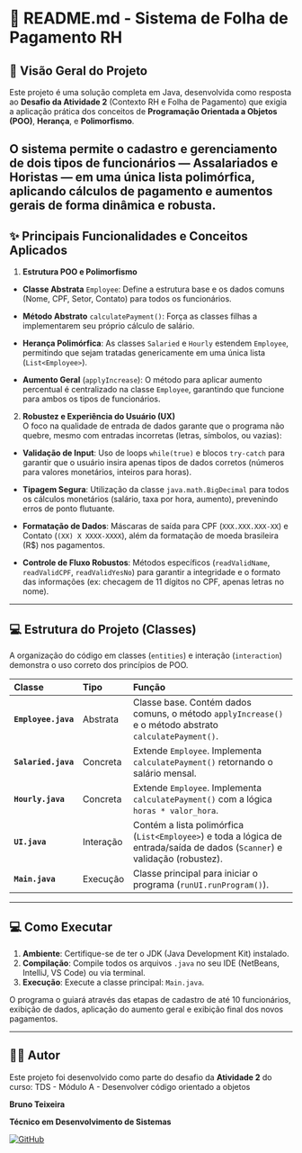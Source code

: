 # 📄 README.md - Sistema de Folha de Pagamento RH

## 🚀 Visão Geral do Projeto
Este projeto é uma solução completa em Java, desenvolvida como 
resposta ao **Desafio da Atividade 2** (Contexto RH e Folha de Pagamento)
que exigia a aplicação prática dos conceitos de **Programação Orientada
a Objetos (POO)**, **Herança**, e **Polimorfismo**.

O sistema permite o cadastro e gerenciamento de dois tipos de 
funcionários — **Assalariados** e **Horistas** — em uma única lista 
polimórfica, aplicando cálculos de pagamento e aumentos gerais de 
forma dinâmica e robusta.
---

## ✨ Principais Funcionalidades e Conceitos Aplicados
1. **Estrutura POO e Polimorfismo**
- **Classe Abstrata** `Employee`: Define a estrutura base e os 
dados comuns (Nome, CPF, Setor, Contato) para todos os funcionários.

- **Método Abstrato** `calculatePayment()`: Força as classes filhas 
a implementarem seu próprio cálculo de salário.

- **Herança Polimórfica**: As classes `Salaried` e `Hourly` 
estendem `Employee`, permitindo que sejam tratadas genericamente 
em uma única lista (`List<Employee>`).

- **Aumento Geral** (`applyIncrease`): O método para aplicar 
aumento percentual é centralizado na classe `Employee`, garantindo 
que funcione para ambos os tipos de funcionários.

2. **Robustez e Experiência do Usuário (UX)** <br>
O foco na qualidade de entrada de dados garante que o programa 
não quebre, mesmo com entradas incorretas (letras, símbolos, ou vazias):

- **Validação de Input**: Uso de loops `while(true)` e blocos 
`try-catch` para garantir que o usuário insira apenas tipos de 
dados corretos (números para valores monetários, inteiros para horas).

- **Tipagem Segura**: Utilização da classe `java.math.BigDecimal` 
para todos os cálculos monetários (salário, taxa por hora, aumento), 
prevenindo erros de ponto flutuante.

- **Formatação de Dados**: Máscaras de saída para CPF (`XXX.XXX.XXX-XX`) 
e Contato (`(XX) X XXXX-XXXX`), além da formatação de moeda brasileira
(R$) nos pagamentos.

- **Controle de Fluxo Robustos**: Métodos específicos (`readValidName`, 
`readValidCPF`, `readValidYesNo`) para garantir a integridade e o 
formato das informações (ex: checagem de 11 dígitos no CPF, 
apenas letras no nome).
---

## 💻 Estrutura do Projeto (Classes)
A organização do código em classes (`entities`) e interação (`interaction`) demonstra o uso correto dos princípios de POO.

| Classe | Tipo | Função |
| :--- | :--- | :--- |
| **`Employee.java`** | Abstrata | Classe base. Contém dados comuns, o método `applyIncrease()` e o método abstrato `calculatePayment()`. |
| **`Salaried.java`** | Concreta | Extende `Employee`. Implementa `calculatePayment()` retornando o salário mensal. |
| **`Hourly.java`** | Concreta | Extende `Employee`. Implementa `calculatePayment()` com a lógica `horas * valor_hora`. |
| **`UI.java`** | Interação | Contém a lista polimórfica (`List<Employee>`) e toda a lógica de entrada/saída de dados (`Scanner`) e validação (robustez). |
| **`Main.java`** | Execução | Classe principal para iniciar o programa (`runUI.runProgram()`). |
---
## 💻 Como Executar

1. **Ambiente**: Certifique-se de ter o JDK (Java Development Kit) 
instalado.
2. **Compilação**: Compile todos os arquivos `.java` no seu IDE 
(NetBeans, IntelliJ, VS Code) ou via terminal.
3. **Execução**: Execute a classe principal: `Main.java`.

O programa o guiará através das etapas de cadastro de até 10 
funcionários, exibição de dados, aplicação do aumento geral e 
exibição final dos novos pagamentos.

----

## 🧑‍💻 Autor
Este projeto foi desenvolvido como parte do desafio da
**Atividade 2** do curso: TDS - Módulo A - Desenvolver código orientado a objetos

**Bruno Teixeira**

**Técnico em Desenvolvimento de Sistemas**

[![GitHub](https://img.shields.io/badge/GitHub-100000?style=for-the-badge&logo=github&logoColor=white)]([https://github.com/brunotxrs])
